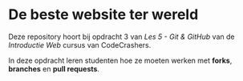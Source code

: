 # De beste website ter wereld

Deze repository hoort bij opdracht 3 van _Les 5 - Git & GitHub_ van de _Introductie Web_ cursus van CodeCrashers.

In deze opdracht leren studenten hoe ze moeten werken met **forks**, **branches** en **pull requests**.
